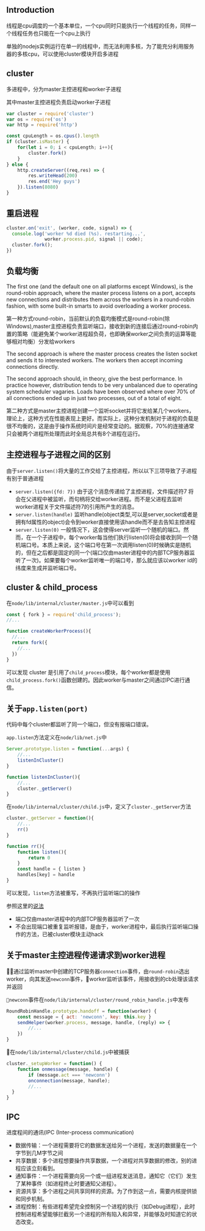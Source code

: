 ## Introduction

线程是cpu调度的一个基本单位，一个cpu同时只能执行一个线程的任务，同样一个线程任务也只能在一个cpu上执行

单独的nodejs实例运行在单一的线程中，而无法利用多核，为了能充分利用服务器的多核cpu，可以使用cluster模块开启多进程

## cluster
多进程中，分为master主控进程和worker子进程

其中master主控进程负责启动worker子进程
```js
var cluster = require('cluster')
var os = require('os')
var http = require('http')

const cpuLength = os.cpus().length
if (cluster.isMaster) {
    for(let i = 0; i < cpuLength; i++){
        cluster.fork()
    }
} else {
    http.createServer((req,res) => {
        res.writeHead(200)
        res.end('Hey guys')
    }).listen(8080)
}
```

## 重启进程

```js
cluster.on('exit', (worker, code, signal) => {
  console.log('worker %d died (%s). restarting...',
              worker.process.pid, signal || code);
  cluster.fork();
})
```

## 负载均衡

The first one (and the default one on all platforms except Windows), is the round-robin approach, where the master process listens on a port, accepts new connections and distributes them across the workers in a round-robin fashion, with some built-in smarts to avoid overloading a worker process.

第一种方式round-robin，当前默认的负载均衡模式是round-robin(除Windows),master主控进程负责监听端口，接收到新的连接后通过round-robin内置的策略（能避免某个worker进程超负荷，也即确保worker之间负责的运算等能够相对均衡）分发给workers

The second approach is where the master process creates the listen socket and sends it to interested workers. The workers then accept incoming connections directly.

The second approach should, in theory, give the best performance. In practice however, distribution tends to be very unbalanced due to operating system scheduler vagaries. Loads have been observed where over 70% of all connections ended up in just two processes, out of a total of eight.

第二种方式是master主控进程创建一个监听socket并将它发给某几个workers，理论上，这种方式在性能表现上更好。而实际上，这种分发机制对于进程的负载是很不均衡的，这是由于操作系统时间片是经常变动的。据观察，70%的连接通常只会被两个进程所处理而此时全局总共有8个进程在运行。

## 主控进程与子进程之间的区别

由于`server.listen()`将大量的工作交给了主控进程，所以以下三项导致了子进程有别于普通进程
- `server.listen({fd: 7})` 由于这个消息传递给了主控进程，文件描述符7 将会在父进程中被监听，而句柄将交给worker进程。而不是父进程去监听worker进程关于文件描述符7的引用所产生的消息。
- `server.listen(handle)` 监听handle(object类型,可以是server,socket或者是拥有fd属性的object)会令到worker直接使用该handle而不是去告知主控进程
- `server.listen(0)` 一般情况下，这会使得server监听一个随机的端口。然而，在一个子进程中，每个worker每当他们执行listen(0)将会接收到同一个随机端口号。本质上来说，这个端口号在第一次调用listen(0)时候确实是随机的，但在之后都是固定的同一个(端口仅由master进程中的内部TCP服务器监听了一次)。如果要每个worker监听唯一的端口号，那么就应该以worker id的纬度来生成并监听端口号。

## cluster & child_process

在`node/lib/internal/cluster/master.js`中可以看到
```js
const { fork } = require('child_process');
//...

function createWorkerProcess(){
  //...
  return fork({
    //...
  })
}
```
可以发现 cluster 是引用了`child_process`模块，每个worker都是使用`child_process.fork()`函数创建的。因此worker与master之间通过IPC进行通信。

## 关于`app.listen(port)`

代码中每个cluster都监听了同一个端口，但没有报端口错误。

`app.listen`方法定义在`node/lib/net.js`中
```js
Server.prototype.listen = function(...args) {
    //...
    listenInCluster()
}

function listenInCluster(){
    //...
    cluster._getServer()
}
```
在`node/lib/internal/cluster/child.js`中，定义了`cluster._getServer`方法
```js
cluster._getServer = function(){
    //...
    rr()
}

function rr(){
    function listen(){
        return 0
    }
    const handle = { listen }
    handles[key] = handle
}
```
可以发现，`listen`方法被重写，不再执行监听端口的操作

参照这里的[说法](https://cnodejs.org/topic/56e84480833b7c8a0492e20c)
- 端口仅由master进程中的内部TCP服务器监听了一次
- 不会出现端口被重复监听报错，是由于，worker进程中，最后执行监听端口操作的方法，已被cluster模块主动hack
## 关于master主控进程传递请求到worker进程

通过监听master中创建的TCP服务器`connection`事件，由`round-robin`选出worker，向其发送`newconn`事件，worker监听该事件，用接收到的cb处理该请求并返回

 `newconn`事件在`node/lib/internal/cluster/round_robin_handle.js`中发布
 
```js
RoundRobinHandle.prototype.handoff = function(worker) {
    const message = { act: 'newconn', key: this.key }
    sendHelper(worker.process, message, handle, (reply) => {
        //...
    })
}
```

在`node/lib/internal/cluster/child.js`中被捕获

```js
cluster._setupWorker = function() {
    function onmessage(message, handle) {
        if (message.act === 'newconn')
        onconnection(message, handle);
        //...
  }
}
```
## IPC
进度程间的通讯(IPC (Inter-process communication)
- 数据传输：一个进程需要将它的数据发送给另一个进程，发送的数据量在一个字节到几M字节之间
- 共享数据：多个进程想要操作共享数据，一个进程对共享数据的修改，别的进程应该立刻看到。
- 通知事件：一个进程需要向另一个或一组进程发送消息，通知它（它们）发生了某种事件（如进程终止时要通知父进程）。
- 资源共享：多个进程之间共享同样的资源。为了作到这一点，需要内核提供锁和同步机制。
- 进程控制：有些进程希望完全控制另一个进程的执行（如Debug进程），此时控制进程希望能够拦截另一个进程的所有陷入和异常，并能够及时知道它的状态改变。